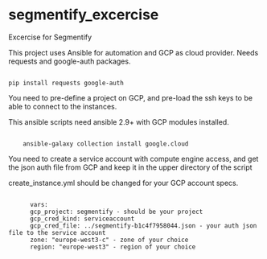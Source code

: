 # segmentify_excercise
Excercise for Segmentify


This project uses Ansible for automation and GCP as cloud provider. Needs requests and google-auth packages. 

<code>
pip install requests google-auth
</code>

You need to pre-define a project on GCP, and pre-load the ssh keys to be able to connect to the instances.

This ansible scripts need ansible 2.9+ with GCP modules installed.

<code>
	ansible-galaxy collection install google.cloud
</code>

You need to create a service account with compute engine access, and get the json auth file from GCP and keep it in the upper directory of the script

create_instance.yml should be changed for your GCP account specs.


<code>
	  vars:
      gcp_project: segmentify - should be your project
      gcp_cred_kind: serviceaccount
      gcp_cred_file: ../segmentify-b1c4f7958044.json - your auth json file to the service account
      zone: "europe-west3-c" - zone of your choice
      region: "europe-west3" - region of your choice
</code>

